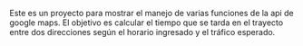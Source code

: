 Este es un proyecto para mostrar el manejo de varias funciones de la api de google maps.
El objetivo es calcular el tiempo que se tarda en el trayecto entre dos direcciones según el horario ingresado y el tráfico esperado.
